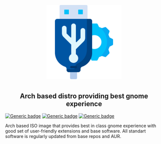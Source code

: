 <p align="center">
<img style="align: center; padding-left: 10px; padding-right: 10px; padding-bottom: 10px;" width="238px" height="238px" src="./logo.png" />
</p>

<h2 align="center">Arch based distro providing best gnome experience</h2>

[![Generic badge](https://img.shields.io/badge/LICENSE-GPLv3-orange.svg)](https://dancheg97.ru/dancheg97/flue-os/src/branch/main/LICENSE)
[![Generic badge](https://img.shields.io/badge/GITEA-REPO-blue.svg)](https://dancheg97.ru/dancheg97/flue-os)
[![Generic badge](https://img.shields.io/badge/GITHUB-REPO-red.svg)](https://github.com/flue-io/flue-os)

Arch based ISO image that provides best in class gnome experience with good set
of user-friendly extensions and base software. All standart software is regularly
updated from base repos and AUR.
